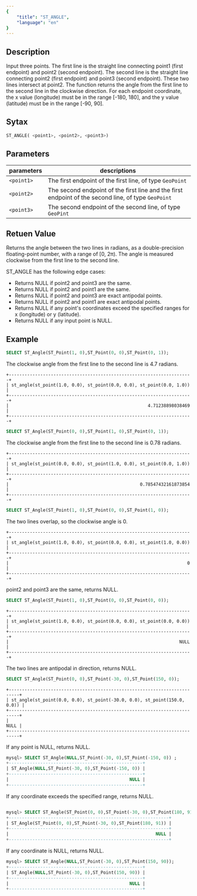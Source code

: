 ```yaml
---
{
    "title": "ST_ANGLE",
    "language": "en"
}
---
```


## Description
 
Input three points. The first line is the straight line connecting point1 (first endpoint) and point2 (second endpoint). The second line is the straight line connecting point2 (first endpoint) and point3 (second endpoint). These two lines intersect at point2. The function returns the angle from the first line to the second line in the clockwise direction. For each endpoint coordinate, the x value (longitude) must be in the range [-180, 180], and the y value (latitude) must be in the range [-90, 90].

## Sytax

```sql
ST_ANGLE( <point1>, <point2>, <point3>)
```

## Parameters

| parameters       | descriptions                       |
|----------|--------------------------|
| `<point1>` | The first endpoint of the first line, of type `GeoPoint`             |
| `<point2>` | The second endpoint of the first line and the first endpoint of the second line, of type `GeoPoint` |
| `<point3>` | The second endpoint of the second line, of type  `GeoPint` |

## Retuen Value

Returns the angle between the two lines in radians, as a double-precision floating-point number, with a range of [0, 2π). The angle is measured clockwise from the first line to the second line.

ST_ANGLE has the following edge cases:

- Returns NULL if point2 and point3 are the same.
- Returns NULL if point2 and point1 are the same.
- Returns NULL if point2 and point3 are exact antipodal points.
- Returns NULL if point2 and point1 are exact antipodal points.
- Returns NULL if any point's coordinates exceed the specified ranges for x (longitude) or y (latitude).
- Returns NULL if any input point is NULL.

## Example

```sql
SELECT ST_Angle(ST_Point(1, 0),ST_Point(0, 0),ST_Point(0, 1));
```

The clockwise angle from the first line to the second line is 4.7 radians.

```text
+----------------------------------------------------------------------+
| st_angle(st_point(1.0, 0.0), st_point(0.0, 0.0), st_point(0.0, 1.0)) |
+----------------------------------------------------------------------+
|                                                     4.71238898038469 |
+----------------------------------------------------------------------+
```

```sql
SELECT ST_Angle(ST_Point(0, 0),ST_Point(1, 0),ST_Point(0, 1));
```

The clockwise angle from the first line to the second line is 0.78 radians.

```text
+----------------------------------------------------------------------+
| st_angle(st_point(0.0, 0.0), st_point(1.0, 0.0), st_point(0.0, 1.0)) |
+----------------------------------------------------------------------+
|                                                  0.78547432161873854 |
+----------------------------------------------------------------------+
```

```sql
SELECT ST_Angle(ST_Point(1, 0),ST_Point(0, 0),ST_Point(1, 0));
```

The two lines overlap, so the clockwise angle is 0.

```text
+----------------------------------------------------------------------+
| st_angle(st_point(1.0, 0.0), st_point(0.0, 0.0), st_point(1.0, 0.0)) |
+----------------------------------------------------------------------+
|                                                                    0 |
+----------------------------------------------------------------------+
```

point2 and point3 are the same, returns NULL.

```sql
SELECT ST_Angle(ST_Point(1, 0),ST_Point(0, 0),ST_Point(0, 0));
```


```text
+----------------------------------------------------------------------+
| st_angle(st_point(1.0, 0.0), st_point(0.0, 0.0), st_point(0.0, 0.0)) |
+----------------------------------------------------------------------+
|                                                                 NULL |
+----------------------------------------------------------------------+
```

The two lines are antipodal in direction, returns NULL.

```sql
SELECT ST_Angle(ST_Point(0, 0),ST_Point(-30, 0),ST_Point(150, 0));
```

```text
+--------------------------------------------------------------------------+
| st_angle(st_point(0.0, 0.0), st_point(-30.0, 0.0), st_point(150.0, 0.0)) |
+--------------------------------------------------------------------------+
|                                                                     NULL |
+--------------------------------------------------------------------------+
```

If any point is NULL, returns NULL.

```sql
mysql> SELECT ST_Angle(NULL,ST_Point(-30, 0),ST_Point(-150, 0)) ;
+---------------------------------------------------+
| ST_Angle(NULL,ST_Point(-30, 0),ST_Point(-150, 0)) |
+---------------------------------------------------+
|                                              NULL |
+---------------------------------------------------+
```

If any coordinate exceeds the specified range, returns NULL.

```sql

mysql> SELECT ST_Angle(ST_Point(0, 0),ST_Point(-30, 0),ST_Point(180, 91));
+-------------------------------------------------------------+
| ST_Angle(ST_Point(0, 0),ST_Point(-30, 0),ST_Point(180, 91)) |
+-------------------------------------------------------------+
|                                                        NULL |
+-------------------------------------------------------------+

```

If any coordinate is NULL, returns NULL.

```sql
mysql> SELECT ST_Angle(NULL,ST_Point(-30, 0),ST_Point(150, 90));
+---------------------------------------------------+
| ST_Angle(NULL,ST_Point(-30, 0),ST_Point(150, 90)) |
+---------------------------------------------------+
|                                              NULL |
+---------------------------------------------------+
```